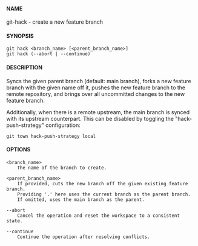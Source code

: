 #### NAME

git-hack - create a new feature branch


#### SYNOPSIS

```
git hack <branch_name> [<parent_branch_name>]
git hack (--abort | --continue)
```


#### DESCRIPTION

Syncs the given parent branch (default: main branch),
forks a new feature branch with the given name off it,
pushes the new feature branch to the remote repository,
and brings over all uncommitted changes to the new feature branch.

Additionally, when there is a remote upstream,
the main branch is synced with its upstream counterpart.
This can be disabled by toggling the "hack-push-strategy" configuration:

```
git town hack-push-strategy local
```


#### OPTIONS

```
<branch_name>
    The name of the branch to create.

<parent_branch_name>
    If provided, cuts the new branch off the given existing feature branch.
    Providing '.' here uses the current branch as the parent branch.
    If omitted, uses the main branch as the parent.

--abort
    Cancel the operation and reset the workspace to a consistent state.

--continue
    Continue the operation after resolving conflicts.
```
